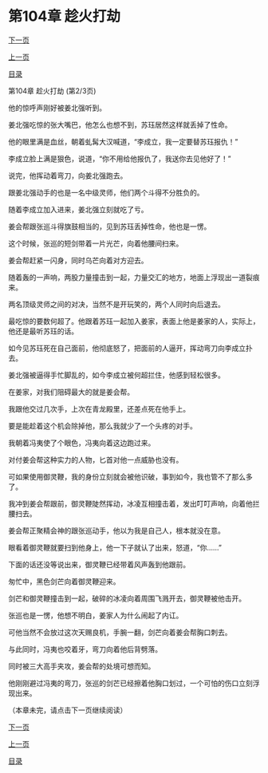 <h1>第104章   趁火打劫</h1>
            <div><p><a href="./311_%E7%AC%AC104%E7%AB%A0_%E8%B6%81%E7%81%AB%E6%89%93%E5%8A%AB.md">下一页</a></p><p><a href="./309_%E7%AC%AC104%E7%AB%A0_%E8%B6%81%E7%81%AB%E6%89%93%E5%8A%AB.md">上一页</a></p><p><a href="../">目录</a></p></div>
            <div><p>第104章   趁火打劫 (第2/3页)</p><p>他的惊呼声刚好被姜北强听到。</p><p>姜北强吃惊的张大嘴巴，他怎么也想不到，苏珏居然这样就丢掉了性命。</p><p>他的眼里满是血丝，朝着虬髯大汉喊道，“李成立，我一定要替苏珏报仇！”</p><p>李成立脸上满是狠色，说道，“你不用给他报仇了，我送你去见他好了！”</p><p>说完，他挥动着弯刀，向姜北强跑去。</p><p>跟姜北强动手的也是一名中级灵师，他们两个斗得不分胜负的。</p><p>随着李成立加入进来，姜北强立刻就吃了亏。</p><p>姜会帮跟张巡斗得旗鼓相当的，见到苏珏丢掉性命，他也是一愣。</p><p>这个时候，张巡的短剑带着一片光芒，向着他腰间扫来。</p><p>姜会帮赶紧一闪身，同时乌芒向着对方迎去。</p><p>随着轰的一声响，两股力量撞击到一起，力量交汇的地方，地面上浮现出一道裂痕来。</p><p>两名顶级灵师之间的对决，当然不是开玩笑的，两个人同时向后退去。</p><p>最吃惊的要数何超了。他跟着苏珏一起加入姜家，表面上他是姜家的人，实际上，他还是最听苏珏的话。</p><p>如今见苏珏死在自己面前，他彻底怒了，把面前的人逼开，挥动弯刀向李成立扑去。</p><p>姜北强被逼得手忙脚乱的，如今李成立被何超拦住，他感到轻松很多。</p><p>在姜家，对我们阻碍最大的就是姜会帮。</p><p>我跟他交过几次手，上次在青龙殿里，还差点死在他手上。</p><p>要是能趁着这个机会除掉他，那么我就少了一个头疼的对手。</p><p>我朝着冯夷使了个眼色，冯夷向着这边跑过来。</p><p>对付姜会帮这种实力的人物，匕首对他一点威胁也没有。</p><p>可如果使用御灵鞭，我的身份立刻就会被他识破，事到如今，我也管不了那么多了。</p><p>我冲到姜会帮跟前，御灵鞭陡然挥动，冰凌互相撞击着，发出叮叮声响，向着他拦腰扫去。</p><p>姜会帮正聚精会神的跟张巡动手，他以为我是自己人，根本就没在意。</p><p>眼看着御灵鞭就要扫到他身上，他一下子就认了出来，怒道，“你……”</p><p>下面的话还没等说出来，御灵鞭已经带着风声轰到他跟前。</p><p>匆忙中，黑色剑芒向着御灵鞭迎来。</p><p>剑芒和御灵鞭撞击到一起，破碎的冰凌向着周围飞溅开去，御灵鞭被他击开。</p><p>张巡也是一愣，他想不明白，姜家人为什么闹起了内讧。</p><p>可他当然不会放过这次天赐良机，手腕一翻，剑芒向着姜会帮胸口刺去。</p><p>与此同时，冯夷也咬着牙，弯刀向着他后背劈落。</p><p>同时被三大高手夹攻，姜会帮的处境可想而知。</p><p>他刚刚避过冯夷的弯刀，张巡的剑芒已经擦着他胸口划过，一个可怕的伤口立刻浮现出来。</p><p>（本章未完，请点击下一页继续阅读）</p></div>
            <div><p><a href="./311_%E7%AC%AC104%E7%AB%A0_%E8%B6%81%E7%81%AB%E6%89%93%E5%8A%AB.md">下一页</a></p><p><a href="./309_%E7%AC%AC104%E7%AB%A0_%E8%B6%81%E7%81%AB%E6%89%93%E5%8A%AB.md">上一页</a></p><p><a href="../">目录</a></p></div>
